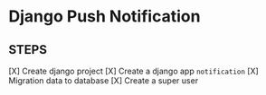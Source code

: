 # Django Push Notification

## STEPS
[X] Create django project 
[X] Create a django app `notification`
[X] Migration data to database
[X] Create a super user
